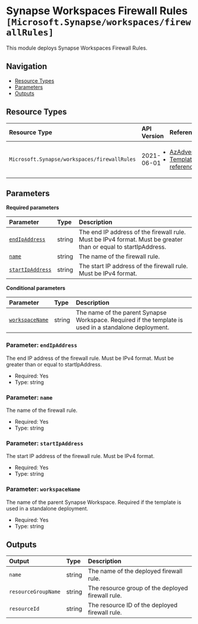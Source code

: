 # Synapse Workspaces Firewall Rules `[Microsoft.Synapse/workspaces/firewallRules]`

This module deploys Synapse Workspaces Firewall Rules.

## Navigation

- [Resource Types](#Resource-Types)
- [Parameters](#Parameters)
- [Outputs](#Outputs)

## Resource Types

| Resource Type | API Version | References |
| :-- | :-- | :-- |
| `Microsoft.Synapse/workspaces/firewallRules` | 2021-06-01 | <ul style="padding-left: 0px;"><li>[AzAdvertizer](https://www.azadvertizer.net/azresourcetypes/microsoft.synapse_workspaces_firewallrules.html)</li><li>[Template reference](https://learn.microsoft.com/en-us/azure/templates/Microsoft.Synapse/2021-06-01/workspaces/firewallRules)</li></ul> |

## Parameters

**Required parameters**

| Parameter | Type | Description |
| :-- | :-- | :-- |
| [`endIpAddress`](#parameter-endipaddress) | string | The end IP address of the firewall rule. Must be IPv4 format. Must be greater than or equal to startIpAddress. |
| [`name`](#parameter-name) | string | The name of the firewall rule. |
| [`startIpAddress`](#parameter-startipaddress) | string | The start IP address of the firewall rule. Must be IPv4 format. |

**Conditional parameters**

| Parameter | Type | Description |
| :-- | :-- | :-- |
| [`workspaceName`](#parameter-workspacename) | string | The name of the parent Synapse Workspace. Required if the template is used in a standalone deployment. |

### Parameter: `endIpAddress`

The end IP address of the firewall rule. Must be IPv4 format. Must be greater than or equal to startIpAddress.

- Required: Yes
- Type: string

### Parameter: `name`

The name of the firewall rule.

- Required: Yes
- Type: string

### Parameter: `startIpAddress`

The start IP address of the firewall rule. Must be IPv4 format.

- Required: Yes
- Type: string

### Parameter: `workspaceName`

The name of the parent Synapse Workspace. Required if the template is used in a standalone deployment.

- Required: Yes
- Type: string

## Outputs

| Output | Type | Description |
| :-- | :-- | :-- |
| `name` | string | The name of the deployed firewall rule. |
| `resourceGroupName` | string | The resource group of the deployed firewall rule. |
| `resourceId` | string | The resource ID of the deployed firewall rule. |
